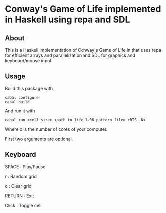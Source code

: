 Conway's Game of Life implemented in Haskell using repa and SDL
==========

About 
----------

This is a Haskell implementation of Conway's Game of Life in that uses repa
for efficient arrays and parallelization and SDL for graphics and 
keyboard/mouse input

Usage
---------

Build this package with

~~~~
cabal configure
cabal build
~~~~

And run it with

~~~~
cabal run <cell size> <path to life_1.06 pattern file> +RTS -Nx
~~~~

Where x is the number of cores of your computer.

First two arguments are optional.

Keyboard
---------

SPACE
: Play/Pause

r
: Random grid

c
: Clear grid

RETURN
: Exit

Click
: Toggle cell
